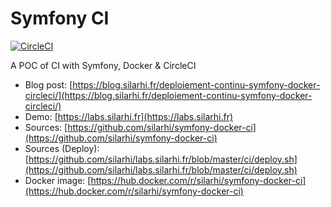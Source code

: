 # Symfony CI

[![CircleCI](https://circleci.com/gh/silarhi/symfony-docker-ci.svg?style=svg)](https://circleci.com/gh/silarhi/symfony-docker-ci)

A POC of CI with Symfony, Docker & CircleCI

-   Blog post: [https://blog.silarhi.fr/deploiement-continu-symfony-docker-circleci/](https://blog.silarhi.fr/deploiement-continu-symfony-docker-circleci/)
-   Demo: [https://labs.silarhi.fr](https://labs.silarhi.fr)
-   Sources: [https://github.com/silarhi/symfony-docker-ci](https://github.com/silarhi/symfony-docker-ci)
-   Sources (Deploy): [https://github.com/silarhi/labs.silarhi.fr/blob/master/ci/deploy.sh](https://github.com/silarhi/labs.silarhi.fr/blob/master/ci/deploy.sh)
-   Docker image: [https://hub.docker.com/r/silarhi/symfony-docker-ci](https://hub.docker.com/r/silarhi/symfony-docker-ci)
